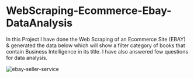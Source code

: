 # WebScraping-Ecommerce-Ebay-DataAnalysis
In this Project I have done the Web Scraping of an Ecommerce Site (EBAY) &amp; generated the data below which will show a filter category of books that contain Business Intelligence in its title. I have also  answered few questions for data analysis.




![ebay-seller-service](https://github.com/simran971/WebScraping-Ecommerce-Ebay-DataAnalysis/assets/115936849/8cd4e410-b87b-49b3-a40d-2c98c7b59e26)


